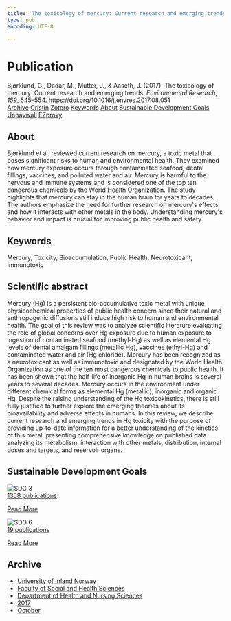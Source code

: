 ```yaml
---
title: 'The toxicology of mercury: Current research and emerging trends'
type: pub
encoding: UTF-8

---
```

<h1>Publication</h1>
<article id="csl-bib-container-HCPKAXGB" class="csl-bib-container">
  <div class="csl-bib-body"> <div class="csl-entry">Bjørklund, G., Dadar, M., Mutter, J., &#38; Aaseth, J. (2017). The toxicology of mercury: Current research and emerging trends. <i>Environmental Research</i>, <i>159</i>, 545–554. <a href="https://doi.org/10.1016/j.envres.2017.08.051">https://doi.org/10.1016/j.envres.2017.08.051</a></div> </div>
  <div class="csl-bib-buttons">
    <a href="#taxonomy-article-HCPKAXGB" alt="archive" class="csl-bib-button">Archive</a>
    <a href="https://app.cristin.no/results/show.jsf?id=1501903" alt="Cristin" class="csl-bib-button">Cristin</a>
    <a href="http://zotero.org/groups/5881554/items/HCPKAXGB" alt="Zotero" class="csl-bib-button">Zotero</a>
    <a href="#keywords-article-HCPKAXGB" alt="keywords" class="csl-bib-button">Keywords</a>
    <a href="#about-article-HCPKAXGB" alt="about_pub" class="csl-bib-button">About</a>
    <a href="#sdg-article-HCPKAXGB" alt="sdg" class="csl-bib-button">Sustainable Development Goals</a>
    <a href="https://doi.org/10.1016/j.envres.2017.08.051" alt="Unpaywall" class="csl-bib-button">Unpaywall</a>
    <a href="https://doi.org/10.1016/j.envres.2017.08.051" alt="EZproxy" class="csl-bib-button">EZproxy</a>
  </div>
  <div id="csl-bib-meta-container-HCPKAXGB"></div>
</article>
<div id="csl-bib-meta-HCPKAXGB" class="csl-bib-meta">
  <article id="about-article-HCPKAXGB" class="about_pub-article">
    <h1>About</h1>
    Bjørklund et al. reviewed current research on mercury, a toxic metal that poses significant risks to human and environmental health. They examined how mercury exposure occurs through contaminated seafood, dental fillings, vaccines, and polluted water and air. Mercury is harmful to the nervous and immune systems and is considered one of the top ten dangerous chemicals by the World Health Organization. The study highlights that mercury can stay in the human brain for years to decades. The authors emphasize the need for further research on mercury's effects and how it interacts with other metals in the body. Understanding mercury's behavior and impact is crucial for improving public health and safety.
  </article>
  <article id="keywords-article-HCPKAXGB" class="keywords-article">
    <h1>Keywords</h1>
    Mercury, Toxicity, Bioaccumulation, Public Health, Neurotoxicant, Immunotoxic
  </article>
  <article id="abstract-article-HCPKAXGB" class="abstract-article">
    <h1>Scientific abstract</h1>
    Mercury (Hg) is a persistent bio-accumulative toxic metal with unique physicochemical properties of public health concern since their natural and anthropogenic diffusions still induce high risk to human and environmental health. The goal of this review was to analyze scientific literature evaluating the role of global concerns over Hg exposure due to human exposure to ingestion of contaminated seafood (methyl-Hg) as well as elemental Hg levels of dental amalgam fillings (metallic Hg), vaccines (ethyl-Hg) and contaminated water and air (Hg chloride). Mercury has been recognized as a neurotoxicant as well as immunotoxic and designated by the World Health Organization as one of the ten most dangerous chemicals to public health. It has been shown that the half-life of inorganic Hg in human brains is several years to several decades. Mercury occurs in the environment under different chemical forms as elemental Hg (metallic), inorganic and organic Hg. Despite the raising understanding of the Hg toxicokinetics, there is still fully justified to further explore the emerging theories about its bioavailability and adverse effects in humans. In this review, we describe current research and emerging trends in Hg toxicity with the purpose of providing up-to-date information for a better understanding of the kinetics of this metal, presenting comprehensive knowledge on published data analyzing its metabolism, interaction with other metals, distribution, internal doses and targets, and reservoir organs.
  </article>
  <article id="sdg-article-HCPKAXGB" class="sdg-article">
    <h1>Sustainable Development Goals</h1>
    <div class="sdg-container"><div id="sdg3" class="sdg">
        <img src="{{< params subfolder >}}images/sdg/sdg03_en.png" class="image" alt="SDG 3">
        <div class="sdg-overlay">
          <a href="/en/archive/?key=?sdg=3#archive" class="sdg-publication-count"><span>1358</span> publications</a>
          <p><a href="https://sdgs.un.org/goals/goal3" class="sdg-read-more">Read More</a></p>
        </div>
      </div> <div id="sdg6" class="sdg">
        <img src="{{< params subfolder >}}images/sdg/sdg06_en.png" class="image" alt="SDG 6">
        <div class="sdg-overlay">
          <a href="/en/archive/?key=?sdg=6#archive" class="sdg-publication-count"><span>19</span> publications</a>
          <p><a href="https://sdgs.un.org/goals/goal6" class="sdg-read-more">Read More</a></p>
        </div>
      </div></div>
  </article>
  <article id="taxonomy-article-HCPKAXGB" class="taxonomy-article">
    <h1>Archive</h1>
    <ul>
      <li>
        <a href="/en/archive/?key=3DCRN523">University of Inland Norway</a>
      </li>
      <li>
        <a href="/en/archive/?key=IDKFS3MX">Faculty of Social and Health Sciences</a>
      </li>
      <li>
        <a href="/en/archive/?key=GTV4ECMZ">Department of Health and Nursing Sciences</a>
      </li>
      <li>
        <a href="/en/archive/?key=QV2QKSDS">2017</a>
      </li>
      <li>
        <a href="/en/archive/?key=5H5AWTPI">October</a>
      </li>
    </ul>
  </article>
</div>
